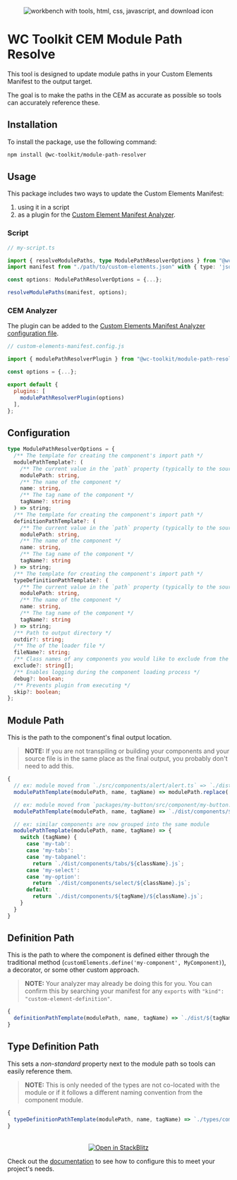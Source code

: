 <div align="center">
  
![workbench with tools, html, css, javascript, and download icon](https://raw.githubusercontent.com/wc-toolkit/module-path-resolver/refs/heads/main/assets/wc-toolkit_module-path-resolver.png)

</div>

# WC Toolkit CEM Module Path Resolve

This tool is designed to update module paths in your Custom Elements Manifest to the output target.

The goal is to make the paths in the CEM as accurate as possible so tools can accurately reference these.

## Installation

To install the package, use the following command:

```bash
npm install @wc-toolkit/module-path-resolver
```

## Usage

This package includes two ways to update the Custom Elements Manifest:

1. using it in a script
2. as a plugin for the [Custom Element Manifest Analyzer](https://custom-elements-manifest.open-wc.org/).

### Script

```ts
// my-script.ts

import { resolveModulePaths, type ModulePathResolverOptions } from "@wc-toolkit/module-path-resolver";
import manifest from "./path/to/custom-elements.json" with { type: 'json' };

const options: ModulePathResolverOptions = {...};

resolveModulePaths(manifest, options);
```

### CEM Analyzer

The plugin can be added to the [Custom Elements Manifest Analyzer configuration file](https://custom-elements-manifest.open-wc.org/analyzer/config/#config-file).

```js
// custom-elements-manifest.config.js

import { modulePathResolverPlugin } from "@wc-toolkit/module-path-resolver";

const options = {...};

export default {
  plugins: [
    modulePathResolverPlugin(options)
  ],
};
```

## Configuration

```ts
type ModulePathResolverOptions = {
  /** The template for creating the component's import path */
  modulePathTemplate?: (
    /** The current value in the `path` property (typically to the source code) */
    modulePath: string,
    /** The name of the component */
    name: string,
    /** The tag name of the component */
    tagName?: string
  ) => string;
  /** The template for creating the component's import path */
  definitionPathTemplate?: (
    /** The current value in the `path` property (typically to the source code) */
    modulePath: string,
    /** The name of the component */
    name: string,
    /** The tag name of the component */
    tagName?: string
  ) => string;
  /** The template for creating the component's import path */
  typeDefinitionPathTemplate?: (
    /** The current value in the `path` property (typically to the source code) */
    modulePath: string,
    /** The name of the component */
    name: string,
    /** The tag name of the component */
    tagName?: string
  ) => string;
  /** Path to output directory */
  outdir?: string;
  /** The of the loader file */
  fileName?: string;
  /** Class names of any components you would like to exclude from the custom data */
  exclude?: string[];
  /** Enables logging during the component loading process */
  debug?: boolean;
  /** Prevents plugin from executing */
  skip?: boolean;
};
```

## Module Path

This is the path to the component's final output location.

> **NOTE:** If you are not transpiling or building your components and your source file is in the same place as the final output, you probably don't need to add this.

```ts
{
  // ex: module moved from `./src/components/alert/alert.ts` => `./dist/components/alert/alert.js`
  modulePathTemplate(modulePath, name, tagName) => modulePath.replace('src', 'dist').replace('.ts', '.js');

  // ex: module moved from `packages/my-button/src/component/my-button.ts` => `dist/components/my-button.js`
  modulePathTemplate(modulePath, name, tagName) => `./dist/components/${tagName}.js`;

  // ex: similar components are now grouped into the same module
  modulePathTemplate(modulePath, name, tagName) => {
    switch (tagName) {
      case 'my-tab':
      case 'my-tabs':
      case 'my-tabpanel':
        return `./dist/components/tabs/${className}.js`;
      case 'my-select':
      case 'my-option':
        return `./dist/components/select/${className}.js`;
      default:
        return `./dist/components/${tagName}/${className}.js`;
    }
  }
}
```

## Definition Path

This is the path to where the component is defined either through the traditional method (`customElements.define('my-component', MyComponent)`), a decorator, or some other custom approach.

> **NOTE:** Your analyzer may already be doing this for you. You can confirm this by searching your manifest for any `exports` with `"kind": "custom-element-definition"`.

```ts
{
  definitionPathTemplate(modulePath, name, tagName) => `./dist/${tagName}/index.js`
}
```

## Type Definition Path

This sets a _non-standard_ property next to the module path so tools can easily reference them.

> **NOTE:** This is only needed of the types are not co-located with the module or if it follows a different naming convention from the component module.

```ts
{
  typeDefinitionPathTemplate(modulePath, name, tagName) => `./types/components/${tagName}.d.ts`
}
```

<div style="text-align: center; margin-top: 32px;">
  <a href="https://stackblitz.com/edit/stackblitz-starters-57ju3afb?file=README.md" target="_blank">
    <img
      alt="Open in StackBlitz"
      src="https://developer.stackblitz.com/img/open_in_stackblitz.svg"
    />
  </a>
</div>

Check out the [documentation](https://wc-toolkit.com/documentation/module-path-resolver) to see how to configure this to meet your project's needs.
